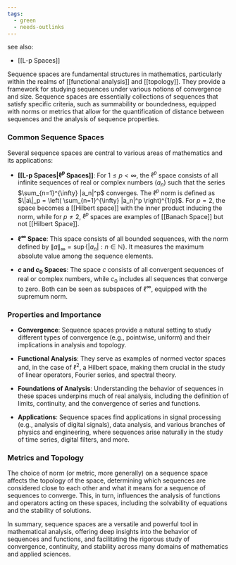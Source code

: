 ```yaml
---
tags:
  - green
  - needs-outlinks
---
```

see also:
- [[L-p Spaces]]

Sequence spaces are fundamental structures in mathematics, particularly within the realms of [[functional analysis]] and [[topology]]. They provide a framework for studying sequences under various notions of convergence and size. Sequence spaces are essentially collections of sequences that satisfy specific criteria, such as summability or boundedness, equipped with norms or metrics that allow for the quantification of distance between sequences and the analysis of sequence properties.

### Common Sequence Spaces

Several sequence spaces are central to various areas of mathematics and its applications:

- **[[L-p Spaces|$\ell^p$ Spaces]]**: For $1 \leq p < \infty$, the $\ell^p$ space consists of all infinite sequences of real or complex numbers $(a_n)$ such that the series $\sum_{n=1}^{\infty} |a_n|^p$ converges. The $\ell^p$ norm is defined as $\|a\|_p = \left( \sum_{n=1}^{\infty} |a_n|^p \right)^{1/p}$. For $p=2$, the space becomes a [[Hilbert space]] with the inner product inducing the norm, while for $p \neq 2$, $\ell^p$ spaces are examples of [[Banach Space]] but not [[Hilbert Space]].
  
- **$\ell^\infty$ Space**: This space consists of all bounded sequences, with the norm defined by $\|a\|_\infty = \sup \{|a_n| : n \in \mathbb{N}\}$. It measures the maximum absolute value among the sequence elements.

- **$c$ and $c_0$ Spaces**: The space $c$ consists of all convergent sequences of real or complex numbers, while $c_0$ includes all sequences that converge to zero. Both can be seen as subspaces of $\ell^\infty$, equipped with the supremum norm.

### Properties and Importance

- **Convergence**: Sequence spaces provide a natural setting to study different types of convergence (e.g., pointwise, uniform) and their implications in analysis and topology.
  
- **Functional Analysis**: They serve as examples of normed vector spaces and, in the case of $\ell^2$, a Hilbert space, making them crucial in the study of linear operators, Fourier series, and spectral theory.
  
- **Foundations of Analysis**: Understanding the behavior of sequences in these spaces underpins much of real analysis, including the definition of limits, continuity, and the convergence of series and functions.
  
- **Applications**: Sequence spaces find applications in signal processing (e.g., analysis of digital signals), data analysis, and various branches of physics and engineering, where sequences arise naturally in the study of time series, digital filters, and more.

### Metrics and Topology

The choice of norm (or metric, more generally) on a sequence space affects the topology of the space, determining which sequences are considered close to each other and what it means for a sequence of sequences to converge. This, in turn, influences the analysis of functions and operators acting on these spaces, including the solvability of equations and the stability of solutions.

In summary, sequence spaces are a versatile and powerful tool in mathematical analysis, offering deep insights into the behavior of sequences and functions, and facilitating the rigorous study of convergence, continuity, and stability across many domains of mathematics and applied sciences.